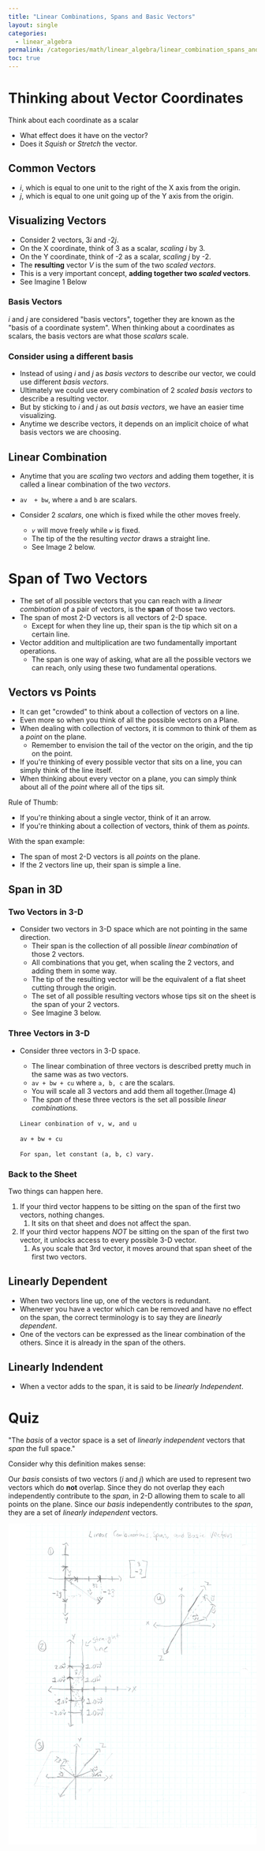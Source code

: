 ```yaml
---
title: "Linear Combinations, Spans and Basic Vectors"
layout: single
categories:
  - linear_algebra
permalink: /categories/math/linear_algebra/linear_combination_spans_and_basic_vectors
toc: true
---
```


# Thinking about Vector Coordinates
Think about each coordinate as a scalar
  - What effect does it have on the vector?
  - Does it *Squish* or *Stretch* the vector.
## Common Vectors
- *i*, which is equal to one unit to the right of the X axis from the origin.
- *j*, which is equal to one unit going up of the Y axis from the origin.

## Visualizing Vectors
- Consider 2 vectors, 3*i* and -2*j*.
- On the X coordinate, think of 3 as a scalar, *scaling i* by 3.
- On the Y coordinate, think of -2 as a scalar, *scaling j* by -2.
- The __resulting__ vector *V* is the sum of the two *scaled vectors*.
- This is a very important concept, __adding together two *scaled* vectors__.
- See Imagine 1 Below

### Basis Vectors
*i* and *j* are considered "basis vectors", together they are known as the "basis of a coordinate system".
When thinking about a coordinates as scalars, the basis vectors are what those *scalars* scale.

### Consider using a different basis
- Instead of using *i* and *j* as *basis vectors* to describe our vector, we could use different *basis vectors*.
- Ultimately we could use every combination of 2 *scaled basis vectors* to describe a resulting vector.
- But by sticking to *i* and *j* as out *basis vectors*, we have an easier time visualizing.
- Anytime we describe vectors, it depends on an implicit choice of what basis vectors we are choosing.

## Linear Combination
- Anytime that you are *scaling* two *vectors* and adding them together, it is called a linear combination of the two *vectors*.
- `av  + bw`, where `a` and `b` are scalars.

- Consider 2 *scalars*, one which is fixed while the other moves freely.
  - *`v`* will move freely while *`w`* is fixed.
  - The tip of the the resulting *vector* draws a straight line.
  - See Image 2 below.

# Span of Two Vectors
- The set of all possible vectors that you can reach with a *linear combination* of a pair of vectors,
is the __span__ of those two vectors.
- The span of most 2-D vectors is all vectors of 2-D space.
  - Except for when they line up, their span is the tip which sit on a certain line.
- Vector addition and multiplication are two fundamentally important operations.
  - The span is one way of asking, what are all the possible vectors we can reach, only using these two fundamental operations.

## Vectors vs Points
- It can get "crowded" to think about a collection of vectors on a line.
- Even more so when you think of all the possible vectors on a Plane.
- When dealing with collection of vectors, it is common to think of them as a *point* on the plane.
  - Remember to envision the tail of the vector on the origin,
  and the tip on the point.
- If you're thinking of every possible vector that sits on a line, you can simply think of the line itself.
- When thinking about every vector on a plane, you can simply think about all of the *point* where all of the tips sit.

Rule of Thumb:
- If you're thinking about a single vector, think of it an arrow.
- If you're thinking about a collection of vectors, think of them as *points*.

With the span example:
- The span of most 2-D vectors is all *points* on the plane.
-  If the 2 vectors line up, their span is simple a line.

## Span in 3D
### Two Vectors in 3-D
- Consider two vectors in 3-D space which are not pointing in the same direction.
  - Their span is the collection of all possible *linear combination* of those 2 vectors.
  - All combinations that you get, when scaling the 2 vectors, and adding them in some way.
  - The tip of the resulting vector will be the equivalent of a flat sheet cutting through the origin.
  - The set of all possible resulting vectors whose tips sit on the sheet is the span of your 2 vectors.
  - See Imagine 3 below.

### Three Vectors in 3-D
- Consider three vectors in 3-D space.
  - The linear combination of three vectors is described pretty much in the same was as two vectors.
  - `av + bw + cu` where `a, b, c` are the scalars.
  - You will scale all 3 vectors and add them all together.(Image 4)
  - The *span* of these three vectors is the set all possible *linear combinations.*

  `Linear conbination of v, w, and u`

  `av + bw + cu`

  `For span, let constant (a, b, c) vary.`

### Back to the Sheet
Two things can happen here.
1. If your third vector happens to be sitting on the span of the first two vectors, nothing changes.
   1. It sits on that sheet and does not affect the span.
2. If your third vector happens *NOT* be sitting on the span of the first two vector, it unlocks access to every possible 3-D vector.
   1. As you scale that 3rd vector, it moves around that span sheet of the first two vectors.

## Linearly Dependent
- When two vectors line up, one of the vectors is redundant.
- Whenever you have a vector which can be removed and have no effect on the span, the correct terminology is to say they are *linearly dependent*.
- One of the vectors can be expressed as the linear combination of the others.
Since it is already in the span of the others.

## Linearly Indendent
- When a vector adds to the span, it is said to be *linearly Independent*.

# Quiz
"The *basis* of a vector space is a set of *linearly independent* vectors that *span* the full space."

Consider why this definition makes sense:

Our *basis* consists of two vectors (*i* and *j*) which are used to represent two vectors which do __not__ overlap.
Since they do not overlap they each independently contribute to the *span*, in 2-D allowing them to scale to all points on the plane.
Since our *basis* independently contributes to the *span*, they are a set of *linearly independent* vectors.


![Look](/assets/images/linear_algebra_combination_spans_and_basic_vectors.jpg)
